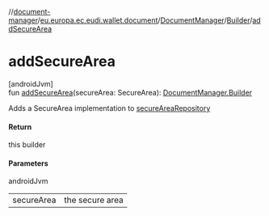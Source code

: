 //[document-manager](../../../../index.md)/[eu.europa.ec.eudi.wallet.document](../../index.md)/[DocumentManager](../index.md)/[Builder](index.md)/[addSecureArea](add-secure-area.md)

# addSecureArea

[androidJvm]\
fun [addSecureArea](add-secure-area.md)(secureArea: SecureArea): [DocumentManager.Builder](index.md)

Adds a SecureArea implementation to [secureAreaRepository](secure-area-repository.md)

#### Return

this builder

#### Parameters

androidJvm

| | |
|---|---|
| secureArea | the secure area |
